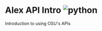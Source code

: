 # Alex API Intro ![python](https://img.shields.io/badge/python-3.7-blue.svg)

Introduction to using OSU's APIs

